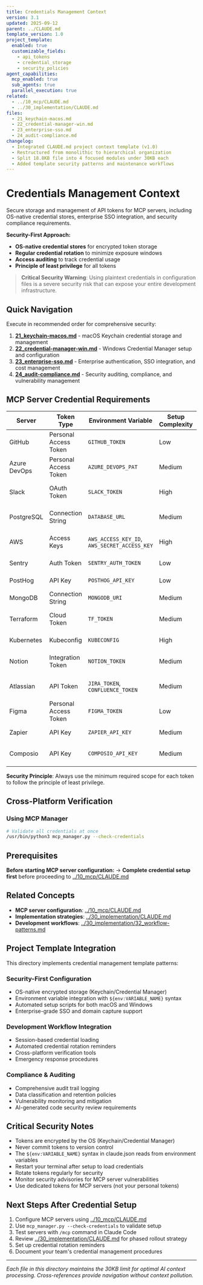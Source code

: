 ```yaml
---
title: Credentials Management Context
version: 3.1
updated: 2025-09-12
parent: ../CLAUDE.md
template_version: 1.0
project_template:
  enabled: true
  customizable_fields:
    - api_tokens
    - credential_storage
    - security_policies
agent_capabilities:
  mcp_enabled: true
  sub_agents: true
  parallel_execution: true
related:
  - ../10_mcp/CLAUDE.md
  - ../30_implementation/CLAUDE.md
files:
  - 21_keychain-macos.md
  - 22_credential-manager-win.md
  - 23_enterprise-sso.md
  - 24_audit-compliance.md
changelog:
  - Integrated CLAUDE.md project context template (v1.0)
  - Restructured from monolithic to hierarchical organization
  - Split 18.8KB file into 4 focused modules under 30KB each
  - Added template security patterns and maintenance workflows
---
```


# Credentials Management Context

Secure storage and management of API tokens for MCP servers, including OS-native credential stores, enterprise SSO integration, and security compliance requirements.

**Security-First Approach:**
- **OS-native credential stores** for encrypted token storage
- **Regular credential rotation** to minimize exposure windows  
- **Access auditing** to track credential usage
- **Principle of least privilege** for all tokens

> **Critical Security Warning**: Using plaintext credentials in configuration files is a severe security risk that can expose your entire development infrastructure.

## Quick Navigation

Execute in recommended order for comprehensive security:

1. **[21_keychain-macos.md](./21_keychain-macos.md)** - macOS Keychain credential storage and management
2. **[22_credential-manager-win.md](./22_credential-manager-win.md)** - Windows Credential Manager setup and configuration
3. **[23_enterprise-sso.md](./23_enterprise-sso.md)** - Enterprise authentication, SSO integration, and cost management
4. **[24_audit-compliance.md](./24_audit-compliance.md)** - Security auditing, compliance, and vulnerability management

## MCP Server Credential Requirements

| Server | Token Type | Environment Variable | Setup Complexity | Scope Required |
|--------|------------|---------------------|------------------|----------------|
| GitHub | Personal Access Token | `GITHUB_TOKEN` | Low | repo, workflow, read:org |
| Azure DevOps | Personal Access Token | `AZURE_DEVOPS_PAT` | Medium | Code, Build, Release, Work Items |
| Slack | OAuth Token | `SLACK_TOKEN` | High | channels:read, chat:write, users:read |
| PostgreSQL | Connection String | `DATABASE_URL` | Medium | Read/Write on specific schemas |
| AWS | Access Keys | `AWS_ACCESS_KEY_ID`, `AWS_SECRET_ACCESS_KEY` | High | Service-specific IAM policies |
| Sentry | Auth Token | `SENTRY_AUTH_TOKEN` | Low | project:read, event:read |
| PostHog | API Key | `POSTHOG_API_KEY` | Low | Read access to analytics |
| MongoDB | Connection String | `MONGODB_URI` | Medium | readWrite on databases |
| Terraform | Cloud Token | `TF_TOKEN` | Medium | Plan and apply permissions |
| Kubernetes | Kubeconfig | `KUBECONFIG` | High | Namespace-specific RBAC |
| Notion | Integration Token | `NOTION_TOKEN` | Medium | Read/write workspace access |
| Atlassian | API Token | `JIRA_TOKEN`, `CONFLUENCE_TOKEN` | Medium | Project access, space admin |
| Figma | Personal Access Token | `FIGMA_TOKEN` | Low | File read access |
| Zapier | API Key | `ZAPIER_API_KEY` | Medium | Zap execution permissions |
| Composio | API Key | `COMPOSIO_API_KEY` | Medium | Platform integration access |

**Security Principle**: Always use the minimum required scope for each token to follow the principle of least privilege.

## Cross-Platform Verification

### Using MCP Manager
```bash
# Validate all credentials at once
/usr/bin/python3 mcp_manager.py --check-credentials
```

## Prerequisites

**Before starting MCP server configuration:**
→ **Complete credential setup first** before proceeding to [../10_mcp/CLAUDE.md](../10_mcp/CLAUDE.md)

## Related Concepts

- **MCP server configuration**: [../10_mcp/CLAUDE.md](../10_mcp/CLAUDE.md)
- **Implementation strategies**: [../30_implementation/CLAUDE.md](../30_implementation/CLAUDE.md)
- **Development workflows**: [../30_implementation/32_workflow-patterns.md](../30_implementation/32_workflow-patterns.md)

## Project Template Integration

This directory implements credential management template patterns:

### **Security-First Configuration**
- OS-native encrypted storage (Keychain/Credential Manager)
- Environment variable integration with `${env:VARIABLE_NAME}` syntax
- Automated setup scripts for both macOS and Windows
- Enterprise-grade SSO and domain capture support

### **Development Workflow Integration**
- Session-based credential loading
- Automated credential rotation reminders
- Cross-platform verification tools
- Emergency response procedures

### **Compliance & Auditing**
- Comprehensive audit trail logging
- Data classification and retention policies
- Vulnerability monitoring and mitigation
- AI-generated code security review requirements

## Critical Security Notes

- Tokens are encrypted by the OS (Keychain/Credential Manager)
- Never commit tokens to version control
- The `${env:VARIABLE_NAME}` syntax in claude.json reads from environment variables
- Restart your terminal after setup to load credentials
- Rotate tokens regularly for security
- Monitor security advisories for MCP server vulnerabilities
- Use dedicated tokens for MCP servers (not your personal tokens)

## Next Steps After Credential Setup

1. Configure MCP servers using [../10_mcp/CLAUDE.md](../10_mcp/CLAUDE.md)
2. Use `mcp_manager.py --check-credentials` to validate setup
3. Test servers with `/mcp` command in Claude Code
4. Review [../30_implementation/CLAUDE.md](../30_implementation/CLAUDE.md) for phased rollout strategy
5. Set up credential rotation reminders
6. Document your team's credential management procedures

---

*Each file in this directory maintains the 30KB limit for optimal AI context processing. Cross-references provide navigation without context pollution.*